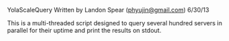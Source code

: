 YolaScaleQuery
Written by Landon Spear (phyujin@gmail.com)
6/30/13

This is a multi-threaded script designed to query several hundred servers in parallel for their uptime and print the results on stdout. 
